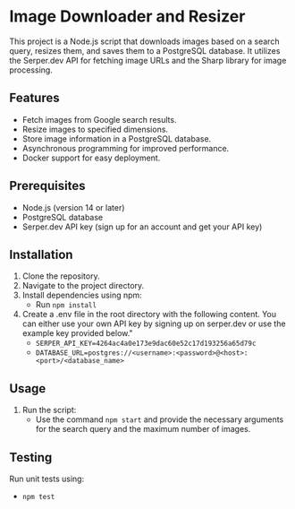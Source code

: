# Image Downloader and Resizer

This project is a Node.js script that downloads images based on a search query, resizes them, and saves them to a PostgreSQL database. It utilizes the Serper.dev API for fetching image URLs and the Sharp library for image processing.

## Features

- Fetch images from Google search results.
- Resize images to specified dimensions.
- Store image information in a PostgreSQL database.
- Asynchronous programming for improved performance.
- Docker support for easy deployment.

## Prerequisites

- Node.js (version 14 or later)
- PostgreSQL database
- Serper.dev API key (sign up for an account and get your API key)

## Installation

1. Clone the repository.
2. Navigate to the project directory.
3. Install dependencies using npm:
   - Run `npm install`
4. Create a .env file in the root directory with the following content. You can either use your own API key by signing up on serper.dev or use the example key provided below."
   - `SERPER_API_KEY=4264ac4a0e173e9dac60e52c17d193256a65d79c`
   - `DATABASE_URL=postgres://<username>:<password>@<host>:<port>/<database_name>`
 
## Usage

1. Run the script:
   - Use the command `npm start` and provide the necessary arguments for the search query and the maximum number of images.
  
## Testing

Run unit tests using:
- `npm test`

